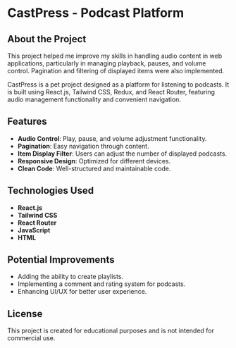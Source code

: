 # CastPress - Podcast Platform  

## About the Project  

This project helped me improve my skills in handling audio content in web applications, particularly in managing playback, pauses, and volume control. Pagination and filtering of displayed items were also implemented.  

CastPress is a pet project designed as a platform for listening to podcasts. It is built using React.js, Tailwind CSS, Redux, and React Router, featuring audio management functionality and convenient navigation.  

## Features  

- **Audio Control**: Play, pause, and volume adjustment functionality.  
- **Pagination**: Easy navigation through content.  
- **Item Display Filter**: Users can adjust the number of displayed podcasts.  
- **Responsive Design**: Optimized for different devices.  
- **Clean Code**: Well-structured and maintainable code.  

## Technologies Used  

- **React.js**  
- **Tailwind CSS**  
- **React Router**  
- **JavaScript**  
- **HTML**  

## Potential Improvements  

- Adding the ability to create playlists.  
- Implementing a comment and rating system for podcasts.  
- Enhancing UI/UX for better user experience.  

## License  

This project is created for educational purposes and is not intended for commercial use.  
